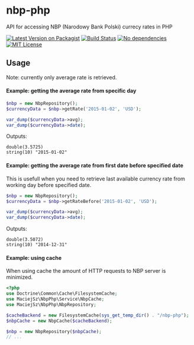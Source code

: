 # nbp-php

API for accessing NBP (Narodowy Bank Polski) currecy rates in PHP

[![Latest Version on Packagist][ico-version]][link-packagist]
[![Build Status][ico-travis]][link-travis]
[![No dependencies][ico-no-deps]][link-packagist]
[![MIT License][ico-license]][link-license]

## Usage
Note: currently only average rate is retrieved.
#### Example: getting the average rate from specific day
```php
$nbp = new NbpRepository();
$currencyData = $nbp->getRate('2015-01-02', 'USD');

var_dump($currencyData->avg);
var_dump($currencyData->date);
```

Outputs:
```
double(3.5725)
string(10) "2015-01-02"
```

#### Example: getting the average rate from first date before specified date
This is usefull when you need to retrieve last available currency rate from working day before specified date.
```php
$nbp = new NbpRepository();
$currencyData = $nbp->getRateBefore('2015-01-02', 'USD');

var_dump($currencyData->avg);
var_dump($currencyData->date);
```

Outputs:
```
double(3.5072)
string(10) "2014-12-31"
```
#### Example: using cache

When using cache the amount of HTTP requests to NBP server is minimized.

```php
<?php
use Doctrine\Common\Cache\FilesystemCache;
use MaciejSz\NbpPhp\Service\NbpCache;
use MaciejSz\NbpPhp\NbpRepository;

$cacheBackend = new FilesystemCache(sys_get_temp_dir() . "/nbp-php");
$nbpCache = new NbpCache($cacheBackend);

$nbp = new NbpRepository($nbpCache);
// ...
```

[ico-version]:https://img.shields.io/packagist/v/maciej-sz/nbp-php.svg?style=plastic
[ico-travis]:https://img.shields.io/travis/maciej-sz/nbp-php/master.svg?style=plastic
[ico-no-deps]:https://img.shields.io/badge/dependencies-none-brightgreen.svg?style=plastic
[ico-license]:https://img.shields.io/badge/license-MIT-blue.svg?style=plastic

[link-packagist]:https://packagist.org/packages/maciej-sz/nbp-php
[link-travis]:https://travis-ci.org/maciej-sz/nbp-php
[link-license]:https://github.com/maciej-sz/nbp-php/blob/master/LICENSE
